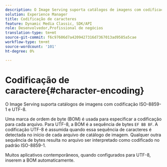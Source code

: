 ```yaml
---
description: O Image Serving suporta catálogos de imagens com codificação ISO-8859-1 e UTF-8.
solution: Experience Manager
title: Codificação de caracteres
feature: Dynamic Media Classic, SDK/API
role: Desenvolvedor,Profissional de negócios
translation-type: tm+mt
source-git-commit: f6c97606d7a4209427316d7367013ad9585a5cae
workflow-type: tm+mt
source-wordcount: '101'
ht-degree: 0%

---
```



# Codificação de caractere{#character-encoding}

O Image Serving suporta catálogos de imagens com codificação ISO-8859-1 e UTF-8.

Uma marca de ordem de byte (BOM) é usada para especificar a codificação para cada arquivo. Para UTF-8, a BOM é a sequência de bytes `EF BB BF`. A codificação UTF-8 é assumida quando essa sequência de caracteres é detectada no início de cada arquivo de catálogo de imagem. Qualquer outra sequência de bytes resulta no arquivo ser interpretado como codificado no padrão ISO-8859-1.

Muitos aplicativos contemporâneos, quando configurados para UTF-8, inserem a BOM automaticamente.
